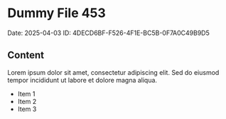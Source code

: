 # Dummy File 453

Date: 2025-04-03
ID: 4DECD6BF-F526-4F1E-BC5B-0F7A0C49B9D5

## Content

Lorem ipsum dolor sit amet, consectetur adipiscing elit.
Sed do eiusmod tempor incididunt ut labore et dolore magna aliqua.

* Item 1
* Item 2
* Item 3
